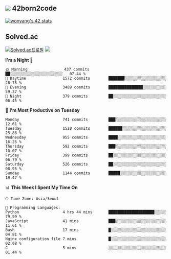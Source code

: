 
## <img src="https://img.shields.io/badge/-000000?style=flat&logo=42&logoColor=white"> 42born2code
<!--[![wonyang's 42 stats](https://badge42.vercel.app/api/v2/cl5nhe5b6007809kydha7ht42/stats?cursusId=21&coalitionId=88)](https://profile.intra.42.fr/users/wonyang)-->

[![wonyang's 42 stats](https://badge.mediaplus.ma/starryblue/wonyang?1337Badge=off&UM6P=off)](https://github.com/oakoudad/badge42)

## Solved.ac
[![Solved.ac프로필](http://mazassumnida.wtf/api/v2/generate_badge?boj=bennyws)](https://solved.ac/bennyws)
<a href="https://solved.ac/bennyws"><img src="http://mazandi.herokuapp.com/api?handle=bennyws&theme=cold"/></a>

<!--START_SECTION:waka-->
**I'm a Night 🦉** 

```text
🌞 Morning                437 commits         ██░░░░░░░░░░░░░░░░░░░░░░░   07.44 % 
🌆 Daytime                1572 commits        ███████░░░░░░░░░░░░░░░░░░   26.75 % 
🌃 Evening                3489 commits        ███████████████░░░░░░░░░░   59.37 % 
🌙 Night                  379 commits         ██░░░░░░░░░░░░░░░░░░░░░░░   06.45 % 
```
📅 **I'm Most Productive on Tuesday** 

```text
Monday                   741 commits         ███░░░░░░░░░░░░░░░░░░░░░░   12.61 % 
Tuesday                  1520 commits        ██████░░░░░░░░░░░░░░░░░░░   25.86 % 
Wednesday                955 commits         ████░░░░░░░░░░░░░░░░░░░░░   16.25 % 
Thursday                 592 commits         ███░░░░░░░░░░░░░░░░░░░░░░   10.07 % 
Friday                   399 commits         ██░░░░░░░░░░░░░░░░░░░░░░░   06.79 % 
Saturday                 526 commits         ██░░░░░░░░░░░░░░░░░░░░░░░   08.95 % 
Sunday                   1144 commits        █████░░░░░░░░░░░░░░░░░░░░   19.47 % 
```


📊 **This Week I Spent My Time On** 

```text
🕑︎ Time Zone: Asia/Seoul

💬 Programming Languages: 
Python                   4 hrs 44 mins       ████████████████████░░░░░   79.99 % 
JavaScript               41 mins             ███░░░░░░░░░░░░░░░░░░░░░░   11.61 % 
Bash                     17 mins             █░░░░░░░░░░░░░░░░░░░░░░░░   04.81 % 
Nginx configuration file 7 mins              █░░░░░░░░░░░░░░░░░░░░░░░░   02.08 % 
C                        5 mins              ░░░░░░░░░░░░░░░░░░░░░░░░░   01.44 % 
```


<!--END_SECTION:waka-->
